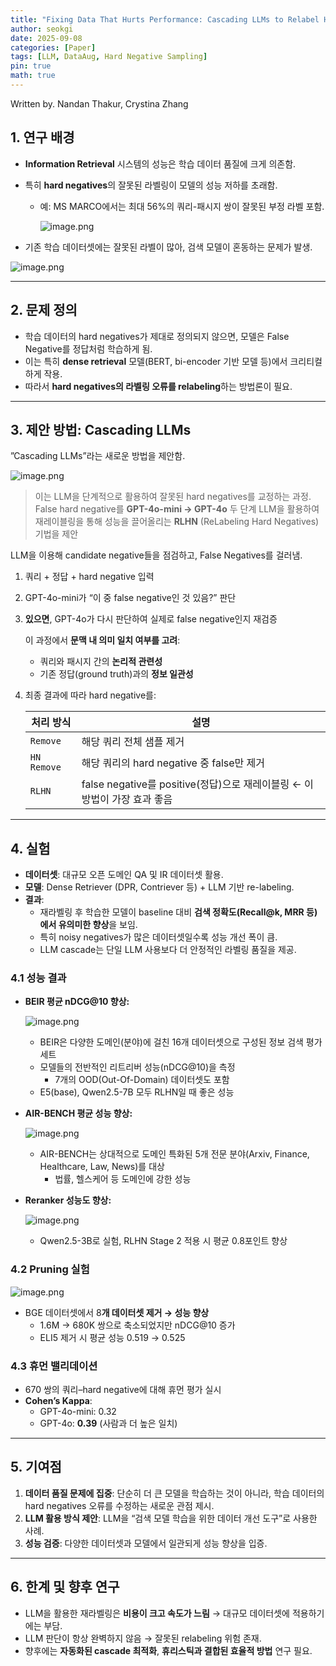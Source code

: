 ```yaml
---
title: "Fixing Data That Hurts Performance: Cascading LLMs to Relabel Hard Negatives for Robust Information Retrieval"
author: seokgi
date: 2025-09-08
categories: [Paper]
tags: [LLM, DataAug, Hard Negative Sampling]
pin: true
math: true
---
```

Written by. Nandan Thakur, Crystina Zhang

## 1. 연구 배경

- **Information Retrieval** 시스템의 성능은 학습 데이터 품질에 크게 의존함.
- 특히 **hard negatives**의 잘못된 라벨링이 모델의 성능 저하를 초래함.
    - 예: MS MARCO에서는 최대 56%의 쿼리-패시지 쌍이 잘못된 부정 라벨 포함.
        
        ![image.png](https://seokilee0412.github.io/assets/img/Fixing/image.png)
        
- 기존 학습 데이터셋에는 잘못된 라벨이 많아, 검색 모델이 혼동하는 문제가 발생.

![image.png](https://seokilee0412.github.io/assets/img/Fixing/image1.png)

---

## 2. 문제 정의

- 학습 데이터의 hard negatives가 제대로 정의되지 않으면, 모델은 False Negative를 정답처럼 학습하게 됨.
- 이는 특히 **dense retrieval** 모델(BERT, bi-encoder 기반 모델 등)에서 크리티컬하게 작용.
- 따라서 **hard negatives의 라벨링 오류를 relabeling**하는 방법론이 필요.

---

## 3. 제안 방법: Cascading LLMs
”Cascading LLMs”라는 새로운 방법을 제안함.

![image.png](https://seokilee0412.github.io/assets/img/Fixing/image2.png)

> 이는 LLM을 단계적으로 활용하여 잘못된 hard negatives를 교정하는 과정.
False hard negative를 **GPT-4o-mini → GPT-4o** 두 단계 LLM을 활용하여 재레이블링을 통해 성능을 끌어올리는 **RLHN** (ReLabeling Hard Negatives) 기법을 제안
> 

LLM을 이용해 candidate negative들을 점검하고, False Negatives를 걸러냄.

1. 쿼리 + 정답 + hard negative 입력
2. GPT-4o-mini가 “이 중 false negative인 것 있음?” 판단
3. **있으면**, GPT-4o가 다시 판단하여 실제로 false negative인지 재검증
    
    이 과정에서 **문맥 내 의미 일치 여부를 고려**:
    
    - 쿼리와 패시지 간의 **논리적 관련성**
    - 기존 정답(ground truth)과의 **정보 일관성**
4. 최종 결과에 따라 hard negative를:
    
    
    | 처리 방식 | 설명 |
    | --- | --- |
    | `Remove` | 해당 쿼리 전체 샘플 제거 |
    | `HN Remove` | 해당 쿼리의 hard negative 중 false만 제거 |
    | `RLHN` | false negative를 positive(정답)으로 재레이블링 ← 이 방법이 가장 효과 좋음 |

---

## 4. 실험

- **데이터셋**: 대규모 오픈 도메인 QA 및 IR 데이터셋 활용.
- **모델**: Dense Retriever (DPR, Contriever 등) + LLM 기반 re-labeling.
- **결과**:
    - 재라벨링 후 학습한 모델이 baseline 대비 **검색 정확도(Recall@k, MRR 등)에서 유의미한 향상**을 보임.
    - 특히 noisy negatives가 많은 데이터셋일수록 성능 개선 폭이 큼.
    - LLM cascade는 단일 LLM 사용보다 더 안정적인 라벨링 품질을 제공.

### 4.1 성능 결과

- **BEIR 평균 nDCG@10 향상:**
    
    ![image.png](https://seokilee0412.github.io/assets/img/Fixing/image4.png)
    
    - BEIR은 다양한 도메인(분야)에 걸친 16개 데이터셋으로 구성된 정보 검색 평가 세트
    - 모델들의 전반적인 리트리버 성능(nDCG@10)을 측정
        - 7개의 OOD(Out-Of-Domain) 데이터셋도 포함
    - E5(base), Qwen2.5-7B 모두 RLHN일 때 좋은 성능
- **AIR-BENCH 평균 성능 향상:**
    
    ![image.png](https://seokilee0412.github.io/assets/img/Fixing/image5.png)
    
    - AIR-BENCH는 상대적으로 도메인 특화된 5개 전문 분야(Arxiv, Finance, Healthcare, Law, News)를 대상
        - 법률, 헬스케어 등 도메인에 강한 성능
- **Reranker 성능도 향상:**
    
    ![image.png](https://seokilee0412.github.io/assets/img/Fixing/image6.png)
    
    - Qwen2.5-3B로 실험, RLHN Stage 2 적용 시 평균 0.8포인트 향상

### 4.2 **Pruning 실험**

![image.png](https://seokilee0412.github.io/assets/img/Fixing/image7.png)

- BGE 데이터셋에서 8**개 데이터셋 제거 → 성능 향상**
    - 1.6M → 680K 쌍으로 축소되었지만 nDCG@10 증가
    - ELI5 제거 시 평균 성능 0.519 → 0.525

### 4.3 **휴먼 밸리데이션**

- 670 쌍의 쿼리–hard negative에 대해 휴먼 평가 실시
- **Cohen’s Kappa**:
    - GPT-4o-mini: 0.32
    - GPT-4o: **0.39** (사람과 더 높은 일치)

---

## 5. 기여점

1. **데이터 품질 문제에 집중**: 단순히 더 큰 모델을 학습하는 것이 아니라, 학습 데이터의 hard negatives 오류를 수정하는 새로운 관점 제시.
2. **LLM 활용 방식 제안**: LLM을 “검색 모델 학습을 위한 데이터 개선 도구”로 사용한 사례.
3. **성능 검증**: 다양한 데이터셋과 모델에서 일관되게 성능 향상을 입증.

---

## 6. 한계 및 향후 연구

- LLM을 활용한 재라벨링은 **비용이 크고 속도가 느림** → 대규모 데이터셋에 적용하기에는 부담.
- LLM 판단이 항상 완벽하지 않음 → 잘못된 relabeling 위험 존재.
- 향후에는 **자동화된 cascade 최적화**, **휴리스틱과 결합된 효율적 방법** 연구 필요.